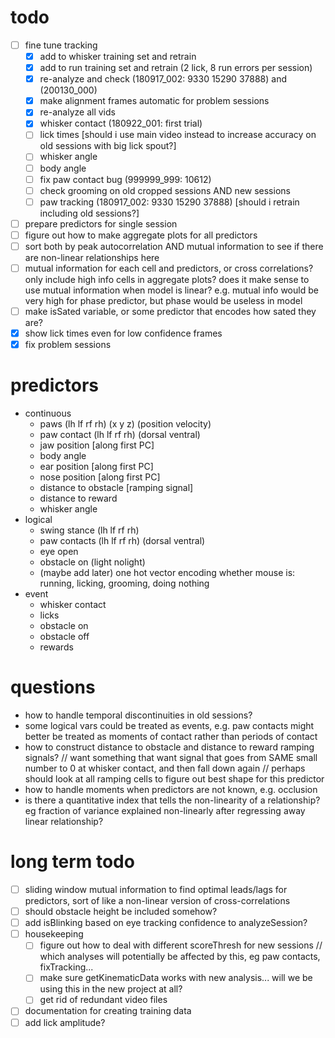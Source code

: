 # todo
- [ ] fine tune tracking
  - [X] add to whisker training set and retrain
  - [X] add to run training set and retrain (2 lick, 8 run errors per session)
  - [X] re-analyze  and check (180917_002: 9330 15290 37888) and (200130_000)
  - [X] make alignment frames automatic for problem sessions
  - [X] re-analyze all vids
  - [X] whisker contact (180922_001: first trial)
  - [ ] lick times [should i use main video instead to increase accuracy on old sessions with big lick spout?]
  - [ ] whisker angle
  - [ ] body angle
  - [ ] fix paw contact bug (999999_999: 10612)
  - [ ] check grooming on old cropped sessions AND new sessions
  - [ ] paw tracking (180917_002: 9330 15290 37888) [should i retrain including old sessions?]
- [ ] prepare predictors for single session
- [ ] figure out how to make aggregate plots for all predictors
- [ ] sort both by peak autocorrelation AND mutual information to see if there are non-linear relationships here
- [ ] mutual information for each cell and predictors, or cross correlations? only include high info cells in aggregate plots? does it make sense to use mutual information when model is linear? e.g. mutual info would be very high for phase predictor, but phase would be useless in model
- [ ] make isSated variable, or some predictor that encodes how sated they are?
- [X] show lick times even for low confidence frames
- [X] fix problem sessions

# predictors
- continuous
  - paws (lh lf rf rh) (x y z) (position velocity)
  - paw contact (lh lf rf rh) (dorsal ventral)
  - jaw position [along first PC]
  - body angle
  - ear position [along first PC]
  - nose position [along first PC]
  - distance to obstacle [ramping signal]
  - distance to reward
  - whisker angle
- logical
  - swing stance (lh lf rf rh)
  - paw contacts (lh lf rf rh) (dorsal ventral)
  - eye open
  - obstacle on (light nolight)
  - (maybe add later) one hot vector encoding whether mouse is: running, licking, grooming, doing nothing
- event
  - whisker contact
  - licks
  - obstacle on
  - obstacle off
  - rewards

# questions
- how to handle temporal discontinuities in old sessions?
- some logical vars could be treated as events, e.g. paw contacts might better be treated as moments of contact rather than periods of contact
- how to construct distance to obstacle and distance to reward ramping signals? // want something that want signal that goes from SAME small number to 0 at whisker contact, and then fall down again // perhaps should look at all ramping cells to figure out best shape for this predictor
- how to handle moments when predictors are not known, e.g. occlusion
- is there a quantitative index that tells the non-linearity of a relationship? eg fraction of variance explained non-linearly after regressing away linear relationship?

# long term todo
- [ ] sliding window mutual information to find optimal leads/lags for predictors, sort of like a non-linear version of cross-correlations
- [ ] should obstacle height be included somehow?
- [ ] add isBlinking based on eye tracking confidence to analyzeSession?
- [ ] housekeeping
  - [ ] figure out how to deal with different scoreThresh for new sessions // which analyses will potentially be affected by this, eg paw contacts, fixTracking...
  - [ ] make sure getKinematicData works with new analysis... will we be using this in the new project at all?
  - [ ] get rid of redundant video files
- [ ] documentation for creating training data
- [ ] add lick amplitude?
